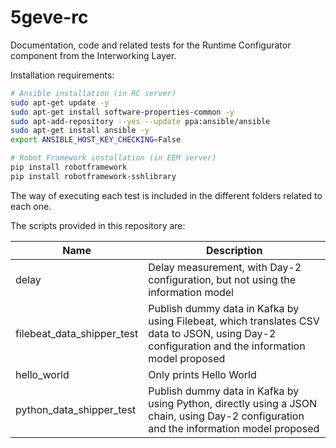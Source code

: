 # 5geve-rc
Documentation, code and related tests for the Runtime Configurator component from the Interworking Layer.

Installation requirements:

```sh
# Ansible installation (in RC server)
sudo apt-get update -y
sudo apt-get install software-properties-common -y
sudo apt-add-repository --yes --update ppa:ansible/ansible
sudo apt-get install ansible -y
export ANSIBLE_HOST_KEY_CHECKING=False

# Robot Framework installation (in EEM server)
pip install robotframework
pip install robotframework-sshlibrary
```

The way of executing each test is included in the different folders related to each one.

The scripts provided in this repository are:

| Name | Description |
| --- | --- |
| delay | Delay measurement, with Day-2 configuration, but not using the information model |
| filebeat_data_shipper_test | Publish dummy data in Kafka by using Filebeat, which translates CSV data to JSON, using Day-2 configuration and the information model proposed |
| hello_world | Only prints Hello World |
| python_data_shipper_test | Publish dummy data in Kafka by using Python, directly using a JSON chain, using Day-2 configuration and the information model proposed |
